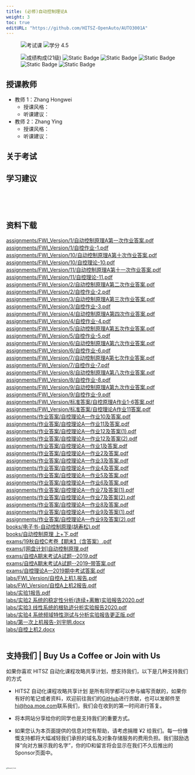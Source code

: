 ```yaml
---
title: (必修)自动控制理论A
weight: 3
toc: true
editURL: "https://github.com/HITSZ-OpenAuto/AUTO3001A"
---
```


<div align="left">
<figure>
  <img alt="考试课" src="https://img.shields.io/badge/%E8%80%83%E8%AF%95%E8%AF%BE-red" >
  <img alt="学分 4.5" src="https://img.shields.io/badge/%E5%AD%A6%E5%88%86-4.5-moccasin">
</figure>
</div>

<div align="left">
<figure>
  <img alt="成绩构成(21级)" src="https://img.shields.io/badge/%E6%88%90%E7%BB%A9%E6%9E%84%E6%88%90(21%E7%BA%A7)-gold">
  <img alt="Static Badge" src="https://img.shields.io/badge/%E4%BD%9C%E4%B8%9A-13%25-wheat">
  <img alt="Static Badge" src="https://img.shields.io/badge/%E8%AF%BE%E5%A0%82%E8%A1%A8%E7%8E%B0-5%25-wheat">
  <img alt="Static Badge" src="https://img.shields.io/badge/%E4%B8%8A%E6%9C%BA%E5%AE%9E%E9%AA%8C-4%25-wheat">
  <img alt="Static Badge" src="https://img.shields.io/badge/%E7%A1%AC%E4%BB%B6%E5%AE%9E%E9%AA%8C-8%25-wheat">
  <img alt="Static Badge" src="https://img.shields.io/badge/%E6%9C%9F%E6%9C%AB%E8%80%83%E8%AF%95-70%25-wheat">
</figure>
</div>

## 授课教师

- 教师 1：Zhang Hongwei
  - 授课风格：
  - 听课建议：
- 教师 2：Zhang Ying
  - 授课风格：
  - 听课建议：

## 关于考试

## 学习建议
<br>
<br>
<br>


## 资料下载

<a href="https://gh.hoa.moe/github.com/HITSZ-OpenAuto/AUTO3001A/raw/main/assignments/FWI_Version/1/%E8%87%AA%E5%8A%A8%E6%8E%A7%E5%88%B6%E5%8E%9F%E7%90%86A%E7%AC%AC%E4%B8%80%E6%AC%A1%E4%BD%9C%E4%B8%9A%E7%AD%94%E6%A1%88.pdf">assignments/FWI_Version/1/自动控制原理A第一次作业答案.pdf</a>
<br>
<a href="https://gh.hoa.moe/github.com/HITSZ-OpenAuto/AUTO3001A/raw/main/assignments/FWI_Version/1/%E8%87%AA%E6%8E%A7%E4%BD%9C%E4%B8%9A-1.pdf">assignments/FWI_Version/1/自控作业-1.pdf</a>
<br>
<a href="https://gh.hoa.moe/github.com/HITSZ-OpenAuto/AUTO3001A/raw/main/assignments/FWI_Version/10/%E8%87%AA%E5%8A%A8%E6%8E%A7%E5%88%B6%E5%8E%9F%E7%90%86A%E7%AC%AC%E5%8D%81%E6%AC%A1%E4%BD%9C%E4%B8%9A%E7%AD%94%E6%A1%88.pdf">assignments/FWI_Version/10/自动控制原理A第十次作业答案.pdf</a>
<br>
<a href="https://gh.hoa.moe/github.com/HITSZ-OpenAuto/AUTO3001A/raw/main/assignments/FWI_Version/10/%E8%87%AA%E6%8E%A7%E7%90%86%E8%AE%BA-10.pdf">assignments/FWI_Version/10/自控理论-10.pdf</a>
<br>
<a href="https://gh.hoa.moe/github.com/HITSZ-OpenAuto/AUTO3001A/raw/main/assignments/FWI_Version/11/%E8%87%AA%E5%8A%A8%E6%8E%A7%E5%88%B6%E5%8E%9F%E7%90%86A%E7%AC%AC%E5%8D%81%E4%B8%80%E6%AC%A1%E4%BD%9C%E4%B8%9A%E7%AD%94%E6%A1%88.pdf">assignments/FWI_Version/11/自动控制原理A第十一次作业答案.pdf</a>
<br>
<a href="https://gh.hoa.moe/github.com/HITSZ-OpenAuto/AUTO3001A/raw/main/assignments/FWI_Version/11/%E8%87%AA%E6%8E%A7%E7%90%86%E8%AE%BA-11.pdf">assignments/FWI_Version/11/自控理论-11.pdf</a>
<br>
<a href="https://gh.hoa.moe/github.com/HITSZ-OpenAuto/AUTO3001A/raw/main/assignments/FWI_Version/2/%E8%87%AA%E5%8A%A8%E6%8E%A7%E5%88%B6%E5%8E%9F%E7%90%86A%E7%AC%AC%E4%BA%8C%E6%AC%A1%E4%BD%9C%E4%B8%9A%E7%AD%94%E6%A1%88.pdf">assignments/FWI_Version/2/自动控制原理A第二次作业答案.pdf</a>
<br>
<a href="https://gh.hoa.moe/github.com/HITSZ-OpenAuto/AUTO3001A/raw/main/assignments/FWI_Version/2/%E8%87%AA%E6%8E%A7%E4%BD%9C%E4%B8%9A-2.pdf">assignments/FWI_Version/2/自控作业-2.pdf</a>
<br>
<a href="https://gh.hoa.moe/github.com/HITSZ-OpenAuto/AUTO3001A/raw/main/assignments/FWI_Version/3/%E8%87%AA%E5%8A%A8%E6%8E%A7%E5%88%B6%E5%8E%9F%E7%90%86A%E7%AC%AC%E4%B8%89%E6%AC%A1%E4%BD%9C%E4%B8%9A%E7%AD%94%E6%A1%88.pdf">assignments/FWI_Version/3/自动控制原理A第三次作业答案.pdf</a>
<br>
<a href="https://gh.hoa.moe/github.com/HITSZ-OpenAuto/AUTO3001A/raw/main/assignments/FWI_Version/3/%E8%87%AA%E6%8E%A7%E4%BD%9C%E4%B8%9A-3.pdf">assignments/FWI_Version/3/自控作业-3.pdf</a>
<br>
<a href="https://gh.hoa.moe/github.com/HITSZ-OpenAuto/AUTO3001A/raw/main/assignments/FWI_Version/4/%E8%87%AA%E5%8A%A8%E6%8E%A7%E5%88%B6%E5%8E%9F%E7%90%86A%E7%AC%AC%E5%9B%9B%E6%AC%A1%E4%BD%9C%E4%B8%9A%E7%AD%94%E6%A1%88.pdf">assignments/FWI_Version/4/自动控制原理A第四次作业答案.pdf</a>
<br>
<a href="https://gh.hoa.moe/github.com/HITSZ-OpenAuto/AUTO3001A/raw/main/assignments/FWI_Version/4/%E8%87%AA%E6%8E%A7%E4%BD%9C%E4%B8%9A-4.pdf">assignments/FWI_Version/4/自控作业-4.pdf</a>
<br>
<a href="https://gh.hoa.moe/github.com/HITSZ-OpenAuto/AUTO3001A/raw/main/assignments/FWI_Version/5/%E8%87%AA%E5%8A%A8%E6%8E%A7%E5%88%B6%E5%8E%9F%E7%90%86A%E7%AC%AC%E4%BA%94%E6%AC%A1%E4%BD%9C%E4%B8%9A%E7%AD%94%E6%A1%88.pdf">assignments/FWI_Version/5/自动控制原理A第五次作业答案.pdf</a>
<br>
<a href="https://gh.hoa.moe/github.com/HITSZ-OpenAuto/AUTO3001A/raw/main/assignments/FWI_Version/5/%E8%87%AA%E6%8E%A7%E4%BD%9C%E4%B8%9A-5.pdf">assignments/FWI_Version/5/自控作业-5.pdf</a>
<br>
<a href="https://gh.hoa.moe/github.com/HITSZ-OpenAuto/AUTO3001A/raw/main/assignments/FWI_Version/6/%E8%87%AA%E5%8A%A8%E6%8E%A7%E5%88%B6%E5%8E%9F%E7%90%86A%E7%AC%AC%E5%85%AD%E6%AC%A1%E4%BD%9C%E4%B8%9A%E7%AD%94%E6%A1%88.pdf">assignments/FWI_Version/6/自动控制原理A第六次作业答案.pdf</a>
<br>
<a href="https://gh.hoa.moe/github.com/HITSZ-OpenAuto/AUTO3001A/raw/main/assignments/FWI_Version/6/%E8%87%AA%E6%8E%A7%E4%BD%9C%E4%B8%9A-6.pdf">assignments/FWI_Version/6/自控作业-6.pdf</a>
<br>
<a href="https://gh.hoa.moe/github.com/HITSZ-OpenAuto/AUTO3001A/raw/main/assignments/FWI_Version/7/%E8%87%AA%E5%8A%A8%E6%8E%A7%E5%88%B6%E5%8E%9F%E7%90%86A%E7%AC%AC%E4%B8%83%E6%AC%A1%E4%BD%9C%E4%B8%9A%E7%AD%94%E6%A1%88.pdf">assignments/FWI_Version/7/自动控制原理A第七次作业答案.pdf</a>
<br>
<a href="https://gh.hoa.moe/github.com/HITSZ-OpenAuto/AUTO3001A/raw/main/assignments/FWI_Version/7/%E8%87%AA%E6%8E%A7%E4%BD%9C%E4%B8%9A-7.pdf">assignments/FWI_Version/7/自控作业-7.pdf</a>
<br>
<a href="https://gh.hoa.moe/github.com/HITSZ-OpenAuto/AUTO3001A/raw/main/assignments/FWI_Version/8/%E8%87%AA%E5%8A%A8%E6%8E%A7%E5%88%B6%E5%8E%9F%E7%90%86A%E7%AC%AC%E5%85%AB%E6%AC%A1%E4%BD%9C%E4%B8%9A%E7%AD%94%E6%A1%88.pdf">assignments/FWI_Version/8/自动控制原理A第八次作业答案.pdf</a>
<br>
<a href="https://gh.hoa.moe/github.com/HITSZ-OpenAuto/AUTO3001A/raw/main/assignments/FWI_Version/8/%E8%87%AA%E6%8E%A7%E4%BD%9C%E4%B8%9A-8.pdf">assignments/FWI_Version/8/自控作业-8.pdf</a>
<br>
<a href="https://gh.hoa.moe/github.com/HITSZ-OpenAuto/AUTO3001A/raw/main/assignments/FWI_Version/9/%E8%87%AA%E5%8A%A8%E6%8E%A7%E5%88%B6%E5%8E%9F%E7%90%86A%E7%AC%AC%E4%B9%9D%E6%AC%A1%E4%BD%9C%E4%B8%9A%E7%AD%94%E6%A1%88.pdf">assignments/FWI_Version/9/自动控制原理A第九次作业答案.pdf</a>
<br>
<a href="https://gh.hoa.moe/github.com/HITSZ-OpenAuto/AUTO3001A/raw/main/assignments/FWI_Version/9/%E8%87%AA%E6%8E%A7%E4%BD%9C%E4%B8%9A-9.pdf">assignments/FWI_Version/9/自控作业-9.pdf</a>
<br>
<a href="https://gh.hoa.moe/github.com/HITSZ-OpenAuto/AUTO3001A/raw/main/assignments/FWI_Version/%E6%A0%87%E5%87%86%E7%AD%94%E6%A1%88/%E8%87%AA%E6%8E%A7%E5%8E%9F%E7%90%86A%E4%BD%9C%E4%B8%9A1-6%E7%AD%94%E6%A1%88.pdf">assignments/FWI_Version/标准答案/自控原理A作业1-6答案.pdf</a>
<br>
<a href="https://gh.hoa.moe/github.com/HITSZ-OpenAuto/AUTO3001A/raw/main/assignments/FWI_Version/%E6%A0%87%E5%87%86%E7%AD%94%E6%A1%88/%E8%87%AA%E6%8E%A7%E7%90%86%E8%AE%BAA%E4%BD%9C%E4%B8%9A11%E7%AD%94%E6%A1%88.pdf">assignments/FWI_Version/标准答案/自控理论A作业11答案.pdf</a>
<br>
<a href="https://gh.hoa.moe/github.com/HITSZ-OpenAuto/AUTO3001A/raw/main/assignments/%E4%BD%9C%E4%B8%9A%E7%AD%94%E6%A1%88/%E8%87%AA%E6%8E%A7%E7%90%86%E8%AE%BAA%E2%80%94%E4%BD%9C%E4%B8%9A10%E5%8F%8A%E7%AD%94%E6%A1%88.pdf">assignments/作业答案/自控理论A—作业10及答案.pdf</a>
<br>
<a href="https://gh.hoa.moe/github.com/HITSZ-OpenAuto/AUTO3001A/raw/main/assignments/%E4%BD%9C%E4%B8%9A%E7%AD%94%E6%A1%88/%E8%87%AA%E6%8E%A7%E7%90%86%E8%AE%BAA%E2%80%94%E4%BD%9C%E4%B8%9A11%E5%8F%8A%E7%AD%94%E6%A1%88.pdf">assignments/作业答案/自控理论A—作业11及答案.pdf</a>
<br>
<a href="https://gh.hoa.moe/github.com/HITSZ-OpenAuto/AUTO3001A/raw/main/assignments/%E4%BD%9C%E4%B8%9A%E7%AD%94%E6%A1%88/%E8%87%AA%E6%8E%A7%E7%90%86%E8%AE%BAA%E2%80%94%E4%BD%9C%E4%B8%9A12%E5%8F%8A%E7%AD%94%E6%A1%88%281%29.pdf">assignments/作业答案/自控理论A—作业12及答案(1).pdf</a>
<br>
<a href="https://gh.hoa.moe/github.com/HITSZ-OpenAuto/AUTO3001A/raw/main/assignments/%E4%BD%9C%E4%B8%9A%E7%AD%94%E6%A1%88/%E8%87%AA%E6%8E%A7%E7%90%86%E8%AE%BAA%E2%80%94%E4%BD%9C%E4%B8%9A12%E5%8F%8A%E7%AD%94%E6%A1%88%282%29.pdf">assignments/作业答案/自控理论A—作业12及答案(2).pdf</a>
<br>
<a href="https://gh.hoa.moe/github.com/HITSZ-OpenAuto/AUTO3001A/raw/main/assignments/%E4%BD%9C%E4%B8%9A%E7%AD%94%E6%A1%88/%E8%87%AA%E6%8E%A7%E7%90%86%E8%AE%BAA%E2%80%94%E4%BD%9C%E4%B8%9A1%E5%8F%8A%E7%AD%94%E6%A1%88.pdf">assignments/作业答案/自控理论A—作业1及答案.pdf</a>
<br>
<a href="https://gh.hoa.moe/github.com/HITSZ-OpenAuto/AUTO3001A/raw/main/assignments/%E4%BD%9C%E4%B8%9A%E7%AD%94%E6%A1%88/%E8%87%AA%E6%8E%A7%E7%90%86%E8%AE%BAA%E2%80%94%E4%BD%9C%E4%B8%9A2%E5%8F%8A%E7%AD%94%E6%A1%88.pdf">assignments/作业答案/自控理论A—作业2及答案.pdf</a>
<br>
<a href="https://gh.hoa.moe/github.com/HITSZ-OpenAuto/AUTO3001A/raw/main/assignments/%E4%BD%9C%E4%B8%9A%E7%AD%94%E6%A1%88/%E8%87%AA%E6%8E%A7%E7%90%86%E8%AE%BAA%E2%80%94%E4%BD%9C%E4%B8%9A3%E5%8F%8A%E7%AD%94%E6%A1%88.pdf">assignments/作业答案/自控理论A—作业3及答案.pdf</a>
<br>
<a href="https://gh.hoa.moe/github.com/HITSZ-OpenAuto/AUTO3001A/raw/main/assignments/%E4%BD%9C%E4%B8%9A%E7%AD%94%E6%A1%88/%E8%87%AA%E6%8E%A7%E7%90%86%E8%AE%BAA%E2%80%94%E4%BD%9C%E4%B8%9A4%E5%8F%8A%E7%AD%94%E6%A1%88.pdf">assignments/作业答案/自控理论A—作业4及答案.pdf</a>
<br>
<a href="https://gh.hoa.moe/github.com/HITSZ-OpenAuto/AUTO3001A/raw/main/assignments/%E4%BD%9C%E4%B8%9A%E7%AD%94%E6%A1%88/%E8%87%AA%E6%8E%A7%E7%90%86%E8%AE%BAA%E2%80%94%E4%BD%9C%E4%B8%9A5%E5%8F%8A%E7%AD%94%E6%A1%88.pdf">assignments/作业答案/自控理论A—作业5及答案.pdf</a>
<br>
<a href="https://gh.hoa.moe/github.com/HITSZ-OpenAuto/AUTO3001A/raw/main/assignments/%E4%BD%9C%E4%B8%9A%E7%AD%94%E6%A1%88/%E8%87%AA%E6%8E%A7%E7%90%86%E8%AE%BAA%E2%80%94%E4%BD%9C%E4%B8%9A6%E5%8F%8A%E7%AD%94%E6%A1%88.pdf">assignments/作业答案/自控理论A—作业6及答案.pdf</a>
<br>
<a href="https://gh.hoa.moe/github.com/HITSZ-OpenAuto/AUTO3001A/raw/main/assignments/%E4%BD%9C%E4%B8%9A%E7%AD%94%E6%A1%88/%E8%87%AA%E6%8E%A7%E7%90%86%E8%AE%BAA%E2%80%94%E4%BD%9C%E4%B8%9A7%E5%8F%8A%E7%AD%94%E6%A1%88%281%29.pdf">assignments/作业答案/自控理论A—作业7及答案(1).pdf</a>
<br>
<a href="https://gh.hoa.moe/github.com/HITSZ-OpenAuto/AUTO3001A/raw/main/assignments/%E4%BD%9C%E4%B8%9A%E7%AD%94%E6%A1%88/%E8%87%AA%E6%8E%A7%E7%90%86%E8%AE%BAA%E2%80%94%E4%BD%9C%E4%B8%9A7%E5%8F%8A%E7%AD%94%E6%A1%88%282%29.pdf">assignments/作业答案/自控理论A—作业7及答案(2).pdf</a>
<br>
<a href="https://gh.hoa.moe/github.com/HITSZ-OpenAuto/AUTO3001A/raw/main/assignments/%E4%BD%9C%E4%B8%9A%E7%AD%94%E6%A1%88/%E8%87%AA%E6%8E%A7%E7%90%86%E8%AE%BAA%E2%80%94%E4%BD%9C%E4%B8%9A8%E5%8F%8A%E7%AD%94%E6%A1%88.pdf">assignments/作业答案/自控理论A—作业8及答案.pdf</a>
<br>
<a href="https://gh.hoa.moe/github.com/HITSZ-OpenAuto/AUTO3001A/raw/main/assignments/%E4%BD%9C%E4%B8%9A%E7%AD%94%E6%A1%88/%E8%87%AA%E6%8E%A7%E7%90%86%E8%AE%BAA%E2%80%94%E4%BD%9C%E4%B8%9A9%E5%8F%8A%E7%AD%94%E6%A1%88%281%29.pdf">assignments/作业答案/自控理论A—作业9及答案(1).pdf</a>
<br>
<a href="https://gh.hoa.moe/github.com/HITSZ-OpenAuto/AUTO3001A/raw/main/assignments/%E4%BD%9C%E4%B8%9A%E7%AD%94%E6%A1%88/%E8%87%AA%E6%8E%A7%E7%90%86%E8%AE%BAA%E2%80%94%E4%BD%9C%E4%B8%9A9%E5%8F%8A%E7%AD%94%E6%A1%88%282%29.pdf">assignments/作业答案/自控理论A—作业9及答案(2).pdf</a>
<br>
<a href="https://gh.hoa.moe/github.com/HITSZ-OpenAuto/AUTO3001A/raw/main/books/%E7%94%B5%E5%AD%90%E4%B9%A6-%E8%87%AA%E5%8A%A8%E6%8E%A7%E5%88%B6%E5%8E%9F%E7%90%86%28%E8%83%A1%E5%AF%BF%E6%9D%BE%29.pdf">books/电子书-自动控制原理(胡寿松).pdf</a>
<br>
<a href="https://gh.hoa.moe/github.com/HITSZ-OpenAuto/AUTO3001A/raw/main/books/%E8%87%AA%E5%8A%A8%E6%8E%A7%E5%88%B6%E5%8E%9F%E7%90%86%20%E4%B8%8A%2B%E4%B8%8B.pdf">books/自动控制原理 上+下.pdf</a>
<br>
<a href="https://gh.hoa.moe/github.com/HITSZ-OpenAuto/AUTO3001A/raw/main/exams/19%E7%A7%8B%E8%87%AA%E6%8E%A7C%E8%80%83%E5%8D%B7%E3%80%90%E6%9C%9F%E6%9C%AB%E3%80%91%EF%BC%88%E5%90%AB%E7%AD%94%E6%A1%88%EF%BC%89.pdf">exams/19秋自控C考卷【期末】（含答案）.pdf</a>
<br>
<a href="https://gh.hoa.moe/github.com/HITSZ-OpenAuto/AUTO3001A/raw/main/exams/%5B%E7%BD%91%E7%9B%98%E8%AE%A1%E5%88%92%5D%E8%87%AA%E5%8A%A8%E6%8E%A7%E5%88%B6%E5%8E%9F%E7%90%86.pdf">exams/[网盘计划]自动控制原理.pdf</a>
<br>
<a href="https://gh.hoa.moe/github.com/HITSZ-OpenAuto/AUTO3001A/raw/main/exams/%E8%87%AA%E6%8E%A7A%E6%9C%9F%E6%9C%AB%E8%80%83%E8%AF%95A%E8%AF%95%E9%A2%98--2019.pdf">exams/自控A期末考试A试题--2019.pdf</a>
<br>
<a href="https://gh.hoa.moe/github.com/HITSZ-OpenAuto/AUTO3001A/raw/main/exams/%E8%87%AA%E6%8E%A7A%E6%9C%9F%E6%9C%AB%E8%80%83%E8%AF%95A%E8%AF%95%E9%A2%98--2019%E2%80%93%E5%B8%A6%E7%AD%94%E6%A1%88.pdf">exams/自控A期末考试A试题--2019–带答案.pdf</a>
<br>
<a href="https://gh.hoa.moe/github.com/HITSZ-OpenAuto/AUTO3001A/raw/main/exams/%E8%87%AA%E6%8E%A7%E7%90%86%E8%AE%BAA%E2%80%942019%E6%9C%9F%E4%B8%AD%E8%80%83%E8%AF%95%E7%AD%94%E6%A1%88.pdf">exams/自控理论A—2019期中考试答案.pdf</a>
<br>
<a href="https://gh.hoa.moe/github.com/HITSZ-OpenAuto/AUTO3001A/raw/main/labs/FWI_Version/%E8%87%AA%E6%8E%A7A%E4%B8%8A%E6%9C%BA1.%E6%8A%A5%E5%91%8A.pdf">labs/FWI_Version/自控A上机1.报告.pdf</a>
<br>
<a href="https://gh.hoa.moe/github.com/HITSZ-OpenAuto/AUTO3001A/raw/main/labs/FWI_Version/%E8%87%AA%E6%8E%A7A%E4%B8%8A%E6%9C%BA2%E6%8A%A5%E5%91%8A.pdf">labs/FWI_Version/自控A上机2报告.pdf</a>
<br>
<a href="https://gh.hoa.moe/github.com/HITSZ-OpenAuto/AUTO3001A/raw/main/labs/%E5%AE%9E%E9%AA%8C1%E6%8A%A5%E5%91%8A.pdf">labs/实验1报告.pdf</a>
<br>
<a href="https://gh.hoa.moe/github.com/HITSZ-OpenAuto/AUTO3001A/raw/main/labs/%E5%AE%9E%E9%AA%8C2%20%E7%B3%BB%E7%BB%9F%E7%9A%84%E7%A8%B3%E5%AE%9A%E6%80%A7%E5%88%86%E6%9E%90%28%E8%BF%9E%E7%BB%AD%2B%E7%A6%BB%E6%95%A3%29%E5%AE%9E%E9%AA%8C%E6%8A%A5%E5%91%8A2020.pdf">labs/实验2 系统的稳定性分析(连续+离散)实验报告2020.pdf</a>
<br>
<a href="https://gh.hoa.moe/github.com/HITSZ-OpenAuto/AUTO3001A/raw/main/labs/%E5%AE%9E%E9%AA%8C3%20%E7%BA%BF%E6%80%A7%E7%B3%BB%E7%BB%9F%E7%9A%84%E6%A0%B9%E8%BD%A8%E8%BF%B9%E5%88%86%E6%9E%90%E5%AE%9E%E9%AA%8C%E6%8A%A5%E5%91%8A2020.pdf">labs/实验3 线性系统的根轨迹分析实验报告2020.pdf</a>
<br>
<a href="https://gh.hoa.moe/github.com/HITSZ-OpenAuto/AUTO3001A/raw/main/labs/%E5%AE%9E%E9%AA%8C4%20%E7%B3%BB%E7%BB%9F%E9%A2%91%E5%9F%9F%E7%89%B9%E6%80%A7%E6%B5%8B%E8%AF%95%E4%B8%8E%E5%88%86%E6%9E%90%E5%AE%9E%E9%AA%8C%E6%8A%A5%E5%91%8A%E6%9B%B4%E6%AD%A3%E7%89%88.pdf">labs/实验4 系统频域特性测试与分析实验报告更正版.pdf</a>
<br>
<a href="https://gh.hoa.moe/github.com/HITSZ-OpenAuto/AUTO3001A/raw/main/labs/%E7%AC%AC%E4%B8%80%E6%AC%A1%E4%B8%8A%E6%9C%BA%E6%8A%A5%E5%91%8A-%E5%88%98%E5%AE%87%E6%98%8E.docx">labs/第一次上机报告-刘宇明.docx</a>
<br>
<a href="https://gh.hoa.moe/github.com/HITSZ-OpenAuto/AUTO3001A/raw/main/labs/%E8%87%AA%E6%8E%A7%E4%B8%8A%E6%9C%BA2.docx">labs/自控上机2.docx</a>
<br>
<br>


## 支持我们 | Buy Us a Coffee or Join with Us

如果你喜欢 HITSZ 自动化课程攻略共享计划，想支持我们，以下是几种支持我们的方式

- HITSZ 自动化课程攻略共享计划 是所有同学都可以参与编写贡献的，如果你有好的笔记或者资料，欢迎前往我们的[GitHub](https://github.com/HITSZ-OpenAuto)进行贡献，也可以发邮件至[hi@hoa.moe.com](mailto:hi@hoa.moe)联系我们，我们会在收到的第一时间进行答复。

- 将本网站分享给你的同学也是支持我们的重要方式。

- 如果您认为本页面提供的信息对您有帮助，请考虑捐赠 ¥2 给我们。每一份慷慨支持都将大幅减轻我们承担的域名及对象存储服务的费用负担。我们鼓励选择“向对方展示我的名字”，你的ID和留言将会显示在我们不久后推出的Sponsor页面中。

<br>
<img src="https://mitcher-1316637614.cos.ap-nanjing.myqcloud.com/hoa/20231112170457.png?imageSlim" alt="Reward_Code" style="zoom:25%; display: block; margin: 0 auto;" />
